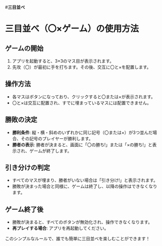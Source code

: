 #**三目並べ**

# 三目並べ（〇×ゲーム）の使用方法

## ゲームの開始
1. アプリを起動すると、3×3のマス目が表示されます。
2. 先攻（〇）が最初に手を打ちます。その後、交互に〇と×を配置します。

## 操作方法
- 各マスはボタンになっており、クリックすると〇または×が表示されます。
- 〇と×は交互に配置され、すでに埋まっているマスには配置できません。

## 勝敗の決定
- **勝利条件**: 縦・横・斜めのいずれかに同じ記号（〇または×）が3つ並んだ場合、その記号のプレイヤーが勝利します。
- **勝者の表示**: 勝者が決まると、画面に「〇の勝ち!」または「×の勝ち!」と表示され、ゲームが終了します。

## 引き分けの判定
- すべてのマスが埋まり、勝者がいない場合は「引き分け!」と表示されます。
- 勝敗が決まった場合と同様に、ゲームは終了し、以降の操作はできなくなります。

## ゲーム終了後
- 勝敗が決まると、すべてのボタンが無効化され、操作できなくなります。
- **再プレイする場合**: アプリを再起動してください。

このシンプルなルールで、誰でも簡単に三目並べを楽しむことができます！
